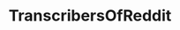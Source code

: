 ---
title: TranscribersOfReddit
crosslinks:
- ToR_Archive
- MassdropBot
- ScottishPeopleTwitter
- oldpeoplefacebook
- meirl
- facepalm
- HFY
- BestOfReports
- funny
- tmsbmeta
- ihavesex
- videos
- canadapoliticshumour
- anime_irl
- tumblr
- trashy
- IGBT
- DnDGreentext
- sadcringe
- youtubot
---